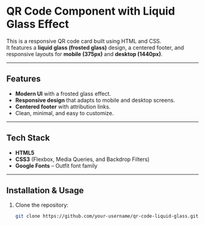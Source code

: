 # QR Code Component with Liquid Glass Effect

This is a responsive QR code card built using HTML and CSS.  
It features a **liquid glass (frosted glass)** design, a centered footer, and responsive layouts for **mobile (375px)** and **desktop (1440px)**.

---

## Features

- **Modern UI** with a frosted glass effect.
- **Responsive design** that adapts to mobile and desktop screens.
- **Centered footer** with attribution links.
- Clean, minimal, and easy to customize.

---

## Tech Stack

- **HTML5**
- **CSS3** (Flexbox, Media Queries, and Backdrop Filters)
- **Google Fonts** – Outfit font family

---

## Installation & Usage

1. Clone the repository:
   ```bash
   git clone https://github.com/your-username/qr-code-liquid-glass.git
